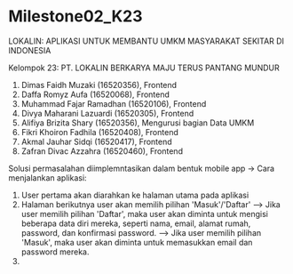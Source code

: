 # Milestone02_K23

LOKALIN: APLIKASI UNTUK MEMBANTU UMKM MASYARAKAT SEKITAR DI INDONESIA 

Kelompok 23: PT. LOKALIN BERKARYA MAJU TERUS PANTANG MUNDUR

1. Dimas Faidh Muzaki (16520356), Frontend
2. Daffa Romyz Aufa (16520068), Frontend
3. Muhammad Fajar Ramadhan (16520106), Frontend
4. Divya Maharani Lazuardi (16520305), Frontend
5. Alifiya Brizita Shary (16520356), Mengurusi bagian Data UMKM
6. Fikri Khoiron Fadhila (16520408), Frontend
7. Akmal Jauhar Sidqi (16520417), Frontend
8. Zafran Divac Azzahra (16520460), Frontend

Solusi permasalahan diimplemntasikan dalam bentuk mobile app
-> Cara menjalankan aplikasi:
  1. User pertama akan diarahkan ke halaman utama pada aplikasi
  2. Halaman berikutnya user akan memilih pilihan 'Masuk'/'Daftar'
    --> Jika user memilih pilihan 'Daftar', maka user akan diminta untuk mengisi beberapa data diri mereka, seperti nama, email, alamat rumah, password, dan                konfirmasi password. 
    --> Jika user memilih pilihan 'Masuk', maka user akan diminta untuk memasukkan email dan password mereka.
  3. 
